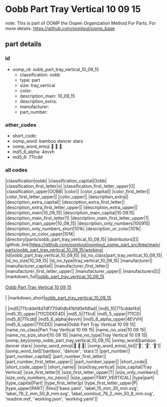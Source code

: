 # Oobb Part Tray Vertical 10 09 15  

note: This is part of OOMP the Oopen Organization Method For Parts. For more details: https://github.com/oomlout/oomp_base

##  part details





### id
* oomp_id: oobb_part_tray_vertical_10_09_15
  * classification: oobb
  * type: part
  * size: tray_vertical
  * color: 
  * description_main: 10_09_15
  * description_extra: 
  * manufacturer: 
  * part_number: 

### other_codes
* short_code: 
* oomp_word: bamboo dancer stars
* oomp_word_emoji :bamboo: :dancer: :stars:
* md5_6_alpha: 4evvh
* md5_6: 711cdd

### all codes 
|classification|oobb|
|classification_capital|Oobb|
|classification_first_letter|o|
|classification_first_letter_upper|O|
|classification_upper|OOBB|
|color||
|color_capital||
|color_first_letter||
|color_first_letter_upper||
|color_upper||
|description_extra||
|description_extra_capital||
|description_extra_first_letter||
|description_extra_first_letter_upper||
|description_extra_upper||
|description_main|10_09_15|
|description_main_capital|10 09.15|
|description_main_first_letter|1|
|description_main_first_letter_upper|1|
|description_main_upper|10_09_15|
|description_only_numbers|100915|
|description_only_numbers_short|101k|
|description_or_color|101k|
|description_or_color_upper|101K|
|directory|parts/oobb_part_tray_vertical_10_09_15|
|distributors|[]|
|github_link|https://github.com/oomlout/oomlout_oomp_part_src/tree/main/parts/oobb_part_tray_vertical_10_09_15/working|
|id|oobb_part_tray_vertical_10_09_15|
|id_no_class|part_tray_vertical_10_09_15|
|id_no_size|10_09_15|
|id_no_type|tray_vertical_10_09_15|
|manufacturer||
|manufacturer_capital||
|manufacturer_first_letter||
|manufacturer_first_letter_upper||
|manufacturer_upper||
|manufacturers|[]|
|markdown_full|[oobb_part_tray_vertical_10_09_15](https://github.com/oomlout/oomlout_oomp_part_src/tree/main/parts/oobb_part_tray_vertical_10_09_15/working)<br>[](https://github.com/oomlout/oomlout_oomp_part_src/tree/main/parts/oobb_part_tray_vertical_10_09_15/working)<br>[Oobb Part Tray Vertical 10 09 15](https://github.com/oomlout/oomlout_oomp_part_src/tree/main/parts/oobb_part_tray_vertical_10_09_15/working)<br><br>|
|markdown_short|[oobb_part_tray_vertical_10_09_15](https://github.com/oomlout/oomlout_oomp_part_src/tree/main/parts/oobb_part_tray_vertical_10_09_15/working)<br><br>|
|md5|711cddef4d7df770d0db41bfd0efdfad|
|md5_10|711cddef4d|
|md5_10_upper|711CDDEF4D|
|md5_5|711cd|
|md5_5_upper|711CD|
|md5_6|711cdd|
|md5_6_alpha|4evvh|
|md5_6_alpha_upper|4EVVH|
|md5_6_upper|711CDD|
|name|Oobb Part Tray Vertical 10 09 15|
|name_no_class|Part Tray Vertical 10 09 15|
|name_no_size|10 09 15|
|name_no_size_short|10 09 15|
|name_no_type|Tray Vertical 10 09 15|
|oomp_key|oomp_oobb_part_tray_vertical_10_09_15|
|oomp_word|bamboo dancer stars|
|oomp_word_emoji|:bamboo: :dancer: :stars:|
|oomp_word_emoji_list|[':bamboo:', ':dancer:', ':stars:']|
|oomp_word_list|['bamboo', 'dancer', 'stars']|
|part_number||
|part_number_capital||
|part_number_first_letter||
|part_number_first_letter_upper||
|part_number_upper||
|short_code||
|short_code_upper||
|short_name||
|size|tray_vertical|
|size_capital|Tray Vertical|
|size_first_letter|t|
|size_first_letter_upper|T|
|size_only_numbers||
|size_only_numbers_no_zeros||
|size_upper|TRAY_VERTICAL|
|type|part|
|type_capital|Part|
|type_first_letter|p|
|type_first_letter_upper|P|
|type_upper|PART|
|files|['base.yaml', 'label_15_mm_30_mm.svg', 'label_76_2_mm_50_8_mm.svg', 'label_oomlout_76_2_mm_50_8_mm.svg', 'readme.md', 'working.json', 'working.yaml']|
